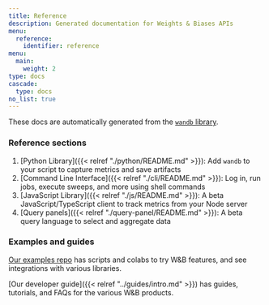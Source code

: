 ```yaml
---
title: Reference
description: Generated documentation for Weights & Biases APIs
menu: 
  reference:
    identifier: reference
menu:
  main:
    weight: 2
type: docs
cascade:
  type: docs
no_list: true
---
```



These docs are automatically generated from the [`wandb` library](https://github.com/wandb/wandb).

### Reference sections

1. [Python Library]({{< relref "./python/README.md" >}}): Add `wandb` to your script to capture metrics and save artifacts
2. [Command Line Interface]({{< relref "./cli/README.md" >}}): Log in, run jobs, execute sweeps, and more using shell commands
3. [JavaScript Library]({{< relref "./js/README.md" >}}): A beta JavaScript/TypeScript client to track metrics from your Node server
4. [Query panels]({{< relref "./query-panel/README.md" >}}): A beta query language to select and aggregate data

### Examples and guides

[Our examples repo](https://github.com/wandb/examples) has scripts and colabs to try W&B features, and see integrations with various libraries.

[Our developer guide]({{< relref "../guides/intro.md" >}}) has guides, tutorials, and FAQs for the various W&B products.
